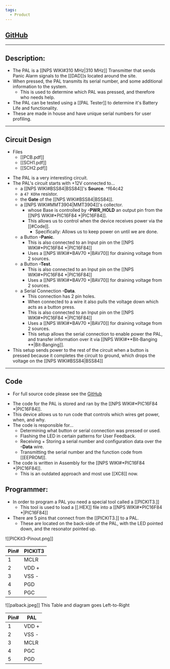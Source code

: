 ```yaml
---
tags:
  - Product
---
```

## [GitHub](https://github.com/National-Protective-Systems/PAL.git)
---
## Description:
- The PAL is a [[NPS WIKI#310 MHz|310 MHz]] Transmitter that sends Panic Alarm signals to the [[DAD]]s located around the site. 
- When pressed, the PAL transmits its serial number, and some additional information to the system.
	- This is used to determine which PAL was pressed, and therefore who needs help.
- The PAL can be tested using a [[PAL Tester]] to determine it's Battery Life and functionality.
- These are made in house and have unique serial numbers for user profiling.
___
## Circuit Design
* Files
	* [[PCB.pdf]]
	* [[SCH1.pdf]]
	* [[SCH2.pdf]]
- The PAL is a very interesting circuit.
- The PAL's circuit starts with +12V connected to...
	- a [[NPS WIKI#BSS84|BSS84]]'s **Source**. ^f64c42
	- a `47 KOhm` resistor.
	- the **Gate** of the [[NPS WIKI#BSS84|BSS84]].
	- a [[NPS WIKI#MMT3904|MMT3904]]'s collector.
		- whose Base is controlled by **-PWR_HOLD** an output pin from the [[NPS WIKI#*PIC16F84 *|PIC16F84]].
		- This allows us to control when the device receives power via the [[#Code]].
			- Specifically: Allows us to keep power on until we are done.
	- a Button **-Panic**.
		- This is also connected to an Input pin on the [[NPS WIKI#*PIC16F84 *|PIC16F84]]
		- Uses a [[NPS WIKI#*BAV70 *|BAV70]] for draining voltage from 2 sources.
	- a Button **-Test**.
		- This is also connected to an Input pin on the [[NPS WIKI#*PIC16F84 *|PIC16F84]]
		- Uses a [[NPS WIKI#*BAV70 *|BAV70]] for draining voltage from 2 sources.
	- a Serial Connection **-Data**.
		- This connection has 2 pin holes. 
		- When connected to a wire it also pulls the voltage down which acts as a button press.
		- This is also connected to an Input pin on the [[NPS WIKI#*PIC16F84 *|PIC16F84]]
		- Uses a [[NPS WIKI#*BAV70 *|BAV70]] for draining voltage from 2 sources.
		- This setup allows the serial connection to enable power the PAL, and transfer information over it via [[NPS WIKI#**Bit-Banging **|Bit-Banging]].
- This setup sends power to the rest of the circuit when a button is pressed because it completes the circuit to ground, which drops the voltage on the [[NPS WIKI#BSS84|BSS84]]
---
## Code
 * For full source code please see the [GitHub](https://github.com/National-Protective-Systems/PAL.git)
- The code for the PAL is stored and ran by the [[NPS WIKI#*PIC16F84 *|PIC16F84]]. 
- This device allows us to run code that controls which wires get power, when, and why.
- The code is responsible for...
	- Determining what button or serial connection was pressed or used.
	- Flashing the LED in certain patterns for User Feedback.
	- Receiving + Storing a serial number and configuration data over the **-Data** wire.
	- Transmitting the serial number and the function code from [[EEPROM]].
- The code is written in Assembly for the [[NPS WIKI#*PIC16F84 *|PIC16F84]].
	- This is an outdated approach and most use [[XC8]] now.

## Programmer:
- In order to program a PAL you need a special tool called a [[PICKIT3.]]
	- This tool is used to load a [[.HEX]] file into a [[NPS WIKI#*PIC16F84 *|PIC16F84]]
- There are 5 pins that connect from the [[PICKIT3.]] to a PAL.
	- These are located on the back-side of the PAL, with the LED pointed down, and the resonator pointed up.

![[PICKit3-Pinout.png]]

| Pin# | PICKIT3 | 
| ---- | ------- |
| 1    | MCLR    | 
| 2    | VDD +   | 
| 3    | VSS -   | 
| 4    | PGD     |
| 5    | PGC     | 

![[palback.jpeg]]
This Table and diagram goes Left-to-Right

| Pin# | PAL   |
| ---- | ----- |
| 1    | VDD + |
| 2    | VSS - |
| 3    | MCLR  |
| 4    | PGC   |
| 5    | PGD   |
